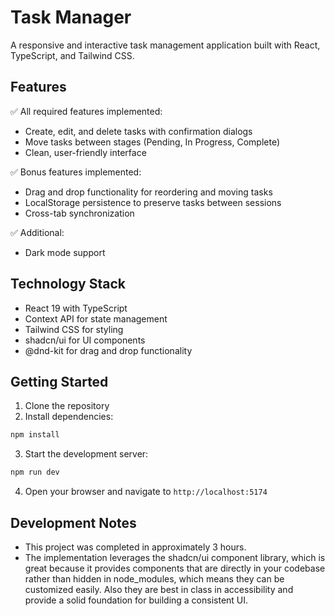 # Task Manager

A responsive and interactive task management application built with React, TypeScript, and Tailwind CSS.

## Features

✅ All required features implemented:

- Create, edit, and delete tasks with confirmation dialogs
- Move tasks between stages (Pending, In Progress, Complete)
- Clean, user-friendly interface

✅ Bonus features implemented:

- Drag and drop functionality for reordering and moving tasks
- LocalStorage persistence to preserve tasks between sessions
- Cross-tab synchronization

✅ Additional:

- Dark mode support

## Technology Stack

- React 19 with TypeScript
- Context API for state management
- Tailwind CSS for styling
- shadcn/ui for UI components
- @dnd-kit for drag and drop functionality

## Getting Started

1. Clone the repository
2. Install dependencies:

```bash
npm install
```

3. Start the development server:

```bash
npm run dev
```

4. Open your browser and navigate to `http://localhost:5174`

## Development Notes

- This project was completed in approximately 3 hours.
- The implementation leverages the shadcn/ui component library, which is great because it provides components that are directly in your codebase rather than hidden in node_modules, which means they can be customized easily. Also they are best in class in accessibility and provide a solid foundation for building a consistent UI.

